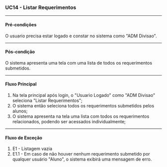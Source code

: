 ### UC14 - Listar Requerimentos
---
#### Pré-condições
O usuario precisa estar logado e constar no sistema como "ADM Divisao".

---
#### Pós-condição
O sistema apresenta uma tela com uma lista de todos os requerimentos submetidos. 

---
#### Fluxo Principal
1. Na tela principal após login, o "Usuario Logado" como "ADM Divisao" seleciona "Listar Requerimentos";
2. O sistema então seleciona todos os requerimentos submetidos pelos alunos; 
3. O sistema apresenta na tela uma lista com todos os requerimentos relacionados, podendo ser acessados individualmente;

---
#### Fluxo de Exceção
1. E1 - Listagem vazia
2. E1.1 - Em caso de não houver nenhum requerimento submetido por qualquer usuário "Aluno", o sistema exibirá uma mensagem de erro. 
